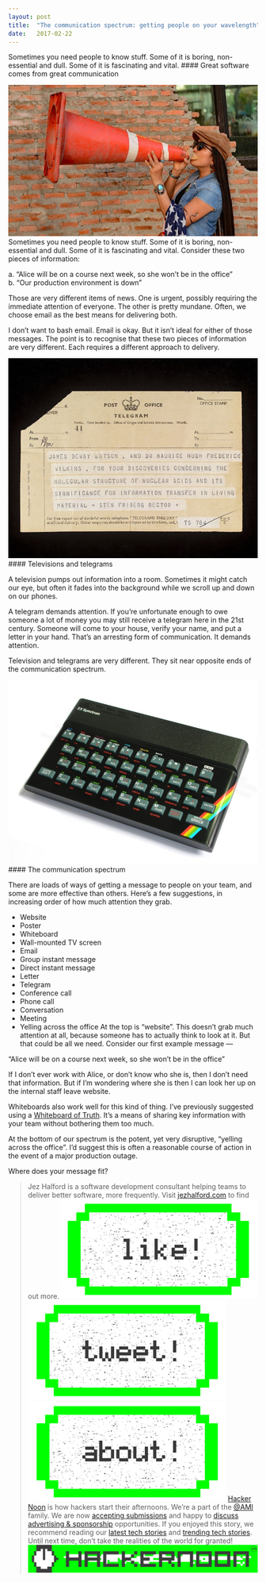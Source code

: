 ```yaml
---
layout:	post
title:	"The communication spectrum: getting people on your wavelength"
date:	2017-02-22
---
```


  Sometimes you need people to know stuff. Some of it is boring, non-essential and dull. Some of it is fascinating and vital.   #### Great software comes from great communication

![](/img/0*2GJ2VK3Dec4cD8Bm.jpg)Sometimes you need people to know stuff. Some of it is boring, non-essential and dull. Some of it is fascinating and vital. Consider these two pieces of information:

a. “Alice will be on a course next week, so she won’t be in the office”  
b. “Our production environment is down”

Those are very different items of news. One is urgent, possibly requiring the immediate attention of everyone. The other is pretty mundane. Often, we choose email as the best means for delivering both.

I don’t want to bash email. Email is okay. But it isn’t ideal for either of those messages. The point is to recognise that these two pieces of information are very different. Each requires a different approach to delivery.

![](/img/0*Dd3jm7BiN_TTeFsY.jpg)#### Televisions and telegrams

A television pumps out information into a room. Sometimes it might catch our eye, but often it fades into the background while we scroll up and down on our phones.

A telegram demands attention. If you’re unfortunate enough to owe someone a lot of money you may still receive a telegram here in the 21st century. Someone will come to your house, verify your name, and put a letter in your hand. That’s an arresting form of communication. It demands attention.

Television and telegrams are very different. They sit near opposite ends of the communication spectrum.

![](/img/0*03niSMCHwmScwQ9M.jpg)#### The communication spectrum

There are loads of ways of getting a message to people on your team, and some are more effective than others. Here’s a few suggestions, in increasing order of how much attention they grab.

* Website
* Poster
* Whiteboard
* Wall-mounted TV screen
* Email
* Group instant message
* Direct instant message
* Letter
* Telegram
* Conference call
* Phone call
* Conversation
* Meeting
* Yelling across the office
At the top is “website”. This doesn’t grab much attention at all, because someone has to actually think to look at it. But that could be all we need. Consider our first example message —

“Alice will be on a course next week, so she won’t be in the office”

If I don’t ever work with Alice, or don’t know who she is, then I don’t need that information. But if I’m wondering where she is then I can look her up on the internal staff leave website.

Whiteboards also work well for this kind of thing. I’ve previously suggested using a [Whiteboard of Truth](https://medium.com/@jezhalford/scaling-development-teams-the-whiteboard-of-truth-d97c176aa000#.zige8gcws). It’s a means of sharing key information with your team without bothering them too much.

At the bottom of our spectrum is the potent, yet very disruptive, “yelling across the office”. I’d suggest this is often a reasonable course of action in the event of a major production outage.

Where does your message fit?


> Jez Halford is a software development consultant helping teams to deliver better software, more frequently. Visit [jezhalford.com](https://jezhalford.com) to find out more.[![](/img/1*0hqOaABQ7XGPT-OYNgiUBg.png)](http://bit.ly/HackernoonFB)[![](/img/1*Vgw1jkA6hgnvwzTsfMlnpg.png)](https://goo.gl/k7XYbx)[![](/img/1*gKBpq1ruUi0FVK2UM_I4tQ.png)](https://goo.gl/4ofytp)
> [Hacker Noon](http://bit.ly/Hackernoon) is how hackers start their afternoons. We’re a part of the [@AMI](http://bit.ly/atAMIatAMI) family. We are now [accepting submissions](http://bit.ly/hackernoonsubmission) and happy to [discuss advertising & sponsorship](mailto:partners@amipublications.com) opportunities.
> If you enjoyed this story, we recommend reading our [latest tech stories](http://bit.ly/hackernoonlatestt) and [trending tech stories](https://hackernoon.com/trending). Until next time, don’t take the realities of the world for granted!![](/img/1*35tCjoPcvq6LbB3I6Wegqw.jpeg)  